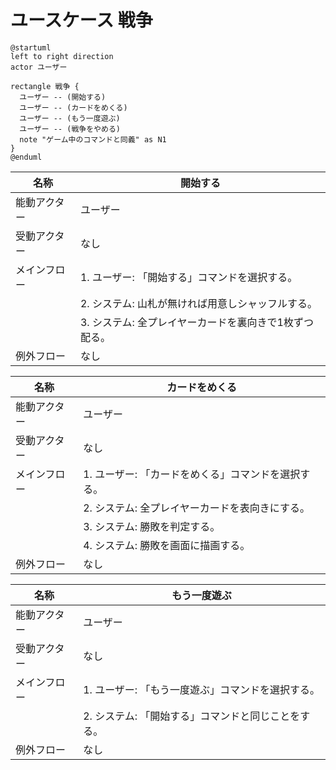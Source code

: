 # ユースケース 戦争

```plantuml
@startuml
left to right direction
actor ユーザー

rectangle 戦争 {
  ユーザー -- (開始する)
  ユーザー -- (カードをめくる)
  ユーザー -- (もう一度遊ぶ)
  ユーザー -- (戦争をやめる)
  note "ゲーム中のコマンドと同義" as N1
}
@enduml
```

|     名称     |                        開始する                        |
| ------------ | ------------------------------------------------------ |
| 能動アクター | ユーザー                                               |
| 受動アクター | なし                                                   |
| メインフロー | 1. ユーザー: 「開始する」コマンドを選択する。          |
|              | 2. システム: 山札が無ければ用意しシャッフルする。      |
|              | 3. システム: 全プレイヤーカードを裏向きで1枚ずつ配る。 |
| 例外フロー   | なし                                                   |

|     名称     |                   カードをめくる                    |
| ------------ | --------------------------------------------------- |
| 能動アクター | ユーザー                                            |
| 受動アクター | なし                                                |
| メインフロー | 1. ユーザー: 「カードをめくる」コマンドを選択する。 |
|              | 2. システム: 全プレイヤーカードを表向きにする。     |
|              | 3. システム: 勝敗を判定する。                       |
|              | 4. システム: 勝敗を画面に描画する。                 |
| 例外フロー   | なし                                                |

|     名称     |                    もう一度遊ぶ                     |
| ------------ | --------------------------------------------------- |
| 能動アクター | ユーザー                                            |
| 受動アクター | なし                                                |
| メインフロー | 1. ユーザー: 「もう一度遊ぶ」コマンドを選択する。   |
|              | 2. システム: 「開始する」コマンドと同じことをする。 |
| 例外フロー   | なし                                                |

